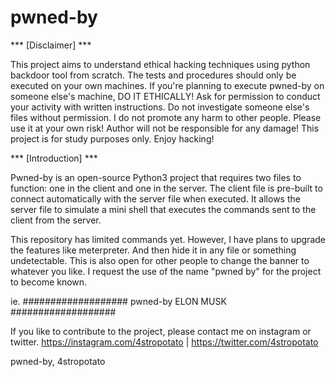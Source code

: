 # pwned-by

  *** [Disclaimer] ***
  
 This project aims to understand ethical hacking techniques using python backdoor tool from scratch. The tests and procedures should only be executed on your own machines. If you're planning to execute pwned-by on someone else's machine, DO IT ETHICALLY! Ask for permission to conduct your activity with written instructions. Do not investigate someone else's files without permission. I do not promote any harm to other people. Please use it at your own risk! Author will not be responsible for any damage! This project is for study purposes only. Enjoy hacking!
  
  
  
  *** [Introduction] ***
  
 Pwned-by is an open-source Python3 project that requires two files to function: one in the client and one in the server. The client file is pre-built to connect automatically with the server file when executed. It allows the server file to simulate a mini shell that executes the commands sent to the client from the server.

 This repository has limited commands yet. However, I have plans to upgrade the features like meterpreter. And then hide it in any file or something undetectable. This is also open for other people to change the banner to whatever you like. I request the use of the name "pwned by" for the project to become known.


ie.
###################
     pwned-by
    ELON  MUSK
###################


  
 If you like to contribute to the project, please contact me on instagram or twitter. https://instagram.com/4stropotato | https://twitter.com/4stropotato

pwned-by,
4stropotato
